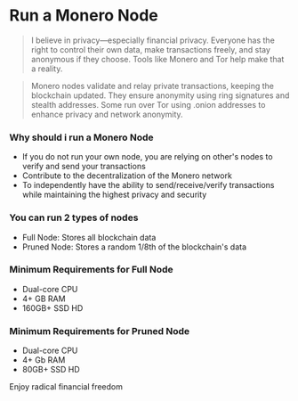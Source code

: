 # Run a Monero Node

> I believe in privacy—especially financial privacy. Everyone has the right to control their own data, make transactions freely, and stay anonymous if they choose. Tools like Monero and Tor help make that a reality.

> Monero nodes validate and relay private transactions, keeping the blockchain updated. They ensure anonymity using ring signatures and stealth addresses. Some run over Tor using .onion addresses to enhance privacy and network anonymity.


### Why should i run a Monero Node
- If you do not run your own node, you are relying on other's nodes to verify and send your transactions
- Contribute to the decentralization of the Monero network
- To independently have the ability to send/receive/verify transactions while maintaining the highest privacy and security

### You can run 2 types of nodes
- Full Node: Stores all blockchain data
- Pruned Node: Stores a random 1/8th of the blockchain's data

### Minimum Requirements for Full Node
- Dual-core CPU
- 4+ GB RAM
- 160GB+ SSD HD

### Minimum Requirements for Pruned Node
- Dual-core CPU
- 4+ Gb RAM
- 80GB+ SSD HD

Enjoy radical financial freedom